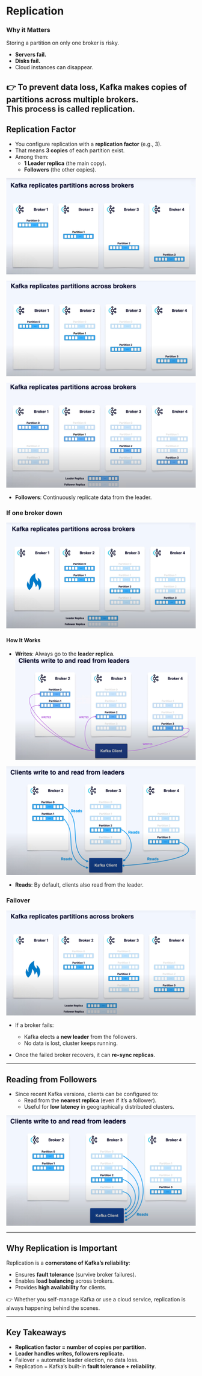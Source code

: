 # Replication

### Why it Matters
Storing a partition on only one broker is risky.
- **Servers fail.**
- **Disks fail.**
- Cloud instances can disappear.

👉 To prevent data loss, Kafka makes **copies of partitions** across multiple brokers.  
This process is called **replication**.
---

## Replication Factor
- You configure replication with a **replication factor** (e.g., 3).
- That means **3 copies** of each partition exist.
- Among them:
    - **1 Leader replica** (the main copy).
    - **Followers** (the other copies).

![replication_1.png](images/replication/replication_1.png)

![replication_2.png](images/replication/replication_2.png)

![replication_3.png](images/replication/replication_3.png)
- **Followers**: Continuously replicate data from the leader.

### If one broker down
![replication_5.png](images/replication/replication_5.png)

#### How It Works
- **Writes**: Always go to the **leader replica**.
![replication_7.png](images/replication/replication_7.png)

![replication_8.png](images/replication/replication_8.png)
- **Reads**: By default, clients also read from the leader.


### Failover
![replication_4.png](images/replication/replication_4.png)
- If a broker fails:
    - Kafka elects a **new leader** from the followers.
    - No data is lost, cluster keeps running.

- Once the failed broker recovers, it can **re-sync replicas**.

---

## Reading from Followers
- Since recent Kafka versions, clients can be configured to:
    - Read from the **nearest replica** (even if it’s a follower).
    - Useful for **low latency** in geographically distributed clusters.

![replication_9.png](images/replication/replication_9.png)

---

## Why Replication is Important
Replication is a **cornerstone of Kafka’s reliability**:
- Ensures **fault tolerance** (survive broker failures).
- Enables **load balancing** across brokers.
- Provides **high availability** for clients.

👉 Whether you self-manage Kafka or use a cloud service, replication is always happening behind the scenes.

---

## Key Takeaways
- **Replication factor = number of copies per partition.**
- **Leader handles writes, followers replicate.**
- Failover = automatic leader election, no data loss.
- Replication = Kafka’s built-in **fault tolerance + reliability**.